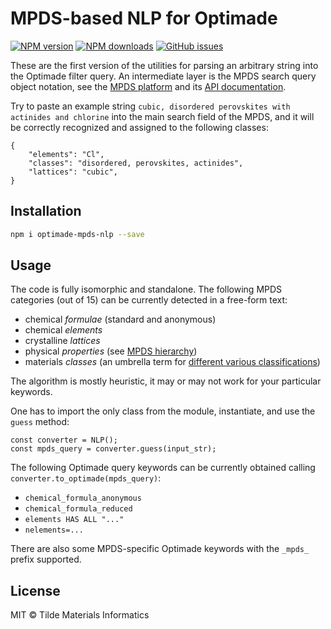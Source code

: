 MPDS-based NLP for Optimade
==========

[![NPM version](https://img.shields.io/npm/v/optimade-mpds-nlp.svg?style=flat)](https://www.npmjs.com/package/optimade-mpds-nlp)
[![NPM downloads](https://img.shields.io/npm/dm/optimade-mpds-nlp.svg?style=flat)](https://www.npmjs.com/package/optimade-mpds-nlp)
[![GitHub issues](https://img.shields.io/github/issues/mpds-io/optimade-mpds-nlp?style=flat)](https://github.com/mpds-io/optimade-mpds-nlp/issues)

These are the first version of the utilities for parsing an arbitrary string into the Optimade filter query. An intermediate layer is the MPDS search query object notation, see the [MPDS platform](https://mpds.io) and its [API documentation](https://mpds.io/developer/#Categories).

Try to paste an example string `cubic, disordered perovskites with actinides and chlorine` into the main search field of the MPDS, and it will be correctly recognized and assigned to the following classes:

```
{
    "elements": "Cl",
    "classes": "disordered, perovskites, actinides",
    "lattices": "cubic",
}
```

## Installation

```sh
npm i optimade-mpds-nlp --save
```

## Usage

The code is fully isomorphic and standalone. The following MPDS categories (out of 15) can be currently detected in a free-form text:

- chemical _formulae_ (standard and anonymous)
- chemical _elements_
- crystalline _lattices_
- physical _properties_ (see [MPDS hierarchy](https://mpds.io/hierarchy))
- materials _classes_ (an umbrella term for [different various classifications](https://mpds.io/tutorial/#Classes))

The algorithm is mostly heuristic, it may or may not work for your particular keywords.

One has to import the only class from the module, instantiate, and use the `guess` method:

```
const converter = NLP();
const mpds_query = converter.guess(input_str);
```

The following Optimade query keywords can be currently obtained calling `converter.to_optimade(mpds_query)`:

- `chemical_formula_anonymous`
- `chemical_formula_reduced`
- `elements HAS ALL "..."`
- `nelements=...`

There are also some MPDS-specific Optimade keywords with the `_mpds_` prefix supported.


## License

MIT &copy; Tilde Materials Informatics
